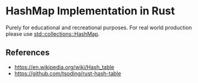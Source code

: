 # HashMap Implementation in Rust

Purely for educational and recreational purposes. For real world production please use [std::collections::HashMap](https://doc.rust-lang.org/std/collections/struct.HashMap.html).


## References

- https://en.wikipedia.org/wiki/Hash_table
- https://github.com/tsoding/rust-hash-table